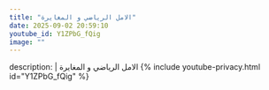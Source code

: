 ```yaml
---
title: "الامل الرياضي و المغايرة"
date: 2025-09-02 20:59:10 
youtube_id: Y1ZPbG_fQig
image: ""
---
```

description: |
  الامل الرياضي و المغايرة
{% include youtube-privacy.html id="Y1ZPbG_fQig" %}
